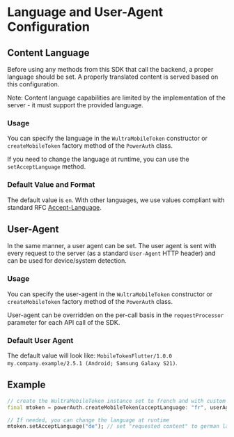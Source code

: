 # Language and User-Agent Configuration

## Content Language

Before using any methods from this SDK that call the backend, a proper language should be set. 
A properly translated content is served based on this configuration. 

<!-- begin box warning -->
Note: Content language capabilities are limited by the implementation of the server - it must support the provided language.
<!-- end -->

### Usage

You can specify the language in the `WultraMobileToken` constructor or `createMobileToken` factory method of the `PowerAuth` class.

If you need to change the language at runtime, you can use the `setAcceptLanguage` method.

### Default Value and Format

The default value is `en`. With other languages, we use values compliant with standard RFC [Accept-Language](https://tools.ietf.org/html/rfc7231#section-5.3.5).

## User-Agent

In the same manner, a user agent can be set. 
The user agent is sent with every request to the server (as a standard `User-Agent` HTTP header) and can be used for device/system detection.

### Usage

You can specify the user-agent in the `WultraMobileToken` constructor or `createMobileToken` factory method of the `PowerAuth` class.

User-agent can be overridden on the per-call basis in the `requestProcessor` parameter for each API call of the SDK.

### Default User Agent

The default value will look like: `MobileTokenFlutter/1.0.0 my.company.example/2.5.1 (Android; Samsung Galaxy S21)`.

## Example

```dart
// create the WultraMobileToken instance set to french and with custom user agent
final mtoken = powerAuth.createMobileToken(acceptLanguage: "fr", userAgent: "MyCustomUserAgent");

// If needed, you can change the language at runtime
mtoken.setAcceptLanguage("de"); // set "requested content" to german language
```
